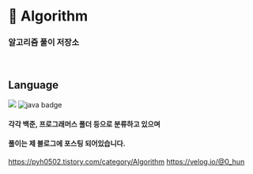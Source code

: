 # 📖 Algorithm
### 알고리즘 풀이 저장소

</br>

## Language

<img src="https://img.shields.io/badge/Python-3776AB?style=flat-square&logo=Python&logoColor=white"/></a>
![java badge](https://img.shields.io/badge/Java-v11.0.10-cc6600?style=flat-square&logo=Java&logoColor=white)

#### 각각 백준, 프로그래머스 폴더 등으로 분류하고 있으며
#### 풀이는 제 블로그에 포스팅 되어있습니다.
https://pyh0502.tistory.com/category/Algorithm
https://velog.io/@0_hun
